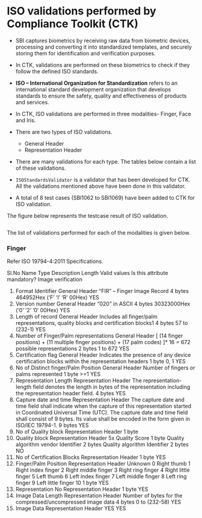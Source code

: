 # ISO validations performed by Compliance Toolkit (CTK)

*	SBI captures biometrics by receiving raw data from biometric devices, processing and converting it into standardized templates, and securely storing them for identification and verification purposes. 
*	In CTK, validations are performed on these biometrics to check if they follow the  defined ISO standards. 
*	**ISO – International Organization for Standardization** refers to an international standard development organization that develops standards to ensure the safety, quality and effectiveness of products and services.
* In CTK, ISO validations are performed in three modalities- Finger, Face and Iris.
*	There are two types of ISO validations.
    *	General Header
    *	Representation Header
      
*	There are many validations for each type. The tables below contain a list of these validations.
*	`ISOStandardsValidator` is a validator that has been developed for CTK. All the validations mentioned above have been done in this validator.
*	A total of 8 test cases (SBI1062 to SBI1069) have been added to CTK for ISO validation.
  
The figure below represents the testcase result of ISO validation.

<img>

The list of validations performed for each of the modalities is given below.


### Finger

Refer ISO 19794-4:2011 Specifications.

Sl.No	Name	Type	Description	Length	Valid values	Is this attribute mandatory?	Image verification
1.	Format Identifier	General Header	“FIR” – Finger Image Record	4 bytes	464952Hex (‘F’ ‘I’ ‘R’ 00Hex)	YES	
2.	Version number	General Header	“020” in ASCII	4 bytes	30323000Hex (‘0’ ’2’ ’0’ 00Hex)	YES	
3.	Length of record	General Header	Includes all finger/palm representations, 
quality blocks and certification blocks1	4 bytes	57 to (232-1)	YES	
4.	Number of Finger/Palm representations	General Header	[ (14 finger positions) + 
(11 multiple finger positions) +
 (17 palm codes) ]* 16 = 672 possible representations	2 bytes	1 to 672	YES	
5.	Certification flag	General Header	Indicates the presence of any device certification blocks within the representation headers	1 byte	0, 1	YES	
6.	No of Distinct finger/Palm Position	General Header	Number of fingers or palms represented	1 byte	>=1	YES	
7.	Representation Length	Representation
Header	The representation-length field denotes the length in bytes of the representation including the representation header field.	4 bytes		YES	
8.	Capture date and time	Representation
Header	The capture date and time field shall indicate 
when the capture of this representation 
started in Coordinated Universal Time 
(UTC). The capture date and time field shall 
consist of 9 bytes. Its value shall be encoded 
in the form given in ISO/IEC 19794-1.	9 bytes		YES	
9.	No of Quality block	Representation
Header		1 byte			
10.	Quality block	Representation
Header		5x	Quality Score 1 byte 
Quality 
algorithm 
vendor 
Identifier 
2 bytes
Quality 
algorithm 
Identifier 
2 bytes	NO	
11.	No of Certification Blocks	Representation
Header		1 byte		YES	
12.	Finger/Palm Position	Representation
Header	Unknown 0 
Right thumb 1 
Right index finger 2 
Right middle finger 3 
Right ring finger 4 
Right little finger 5 
Left thumb 6 
Left index finger 7 
Left middle finger 8 
Left ring finger 9 
Left little finger 10	1 byte		YES	
13.	Representation No	Representation
Header		1 byte		YES	
14.	Image Data Length	Representation
Header	Number of bytes for the compressed/uncompressed image data	4 bytes	0 to (232-58)	YES	
15.	Image Data	Representation
Header				YES	YES


